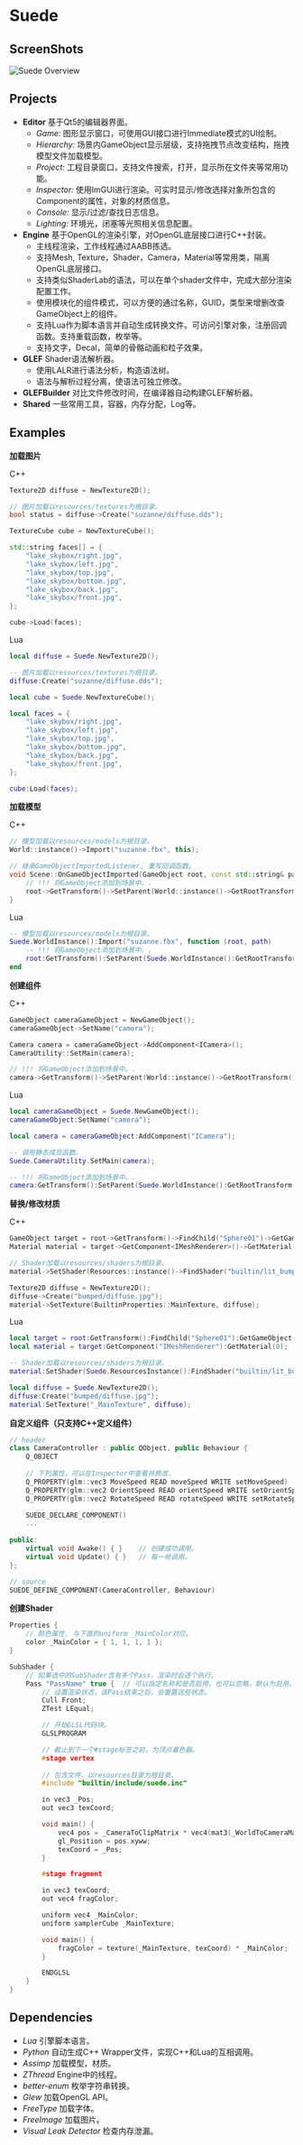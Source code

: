 # Suede
## ScreenShots
![Suede Overview][overview]
## Projects
- **Editor** 基于Qt5的编辑器界面。
  - *Game:* 图形显示窗口，可使用GUI接口进行Immediate模式的UI绘制。
  - *Hierarchy:* 场景内GameObject显示层级，支持拖拽节点改变结构，拖拽模型文件加载模型。
  - *Project:* 工程目录窗口，支持文件搜索，打开，显示所在文件夹等常用功能。
  - *Inspector:* 使用ImGUI进行渲染。可实时显示/修改选择对象所包含的Component的属性，对象的材质信息。
  - *Console:* 显示/过滤/查找日志信息。
  - *Lighting:* 环境光，闭塞等光照相关信息配置。
- **Engine** 基于OpenGL的渲染引擎，对OpenGL底层接口进行C++封装。
  - 主线程渲染，工作线程通过AABB拣选。
  - 支持Mesh, Texture，Shader，Camera，Material等常用类，隔离OpenGL底层接口。
  - 支持类似ShaderLab的语法，可以在单个shader文件中，完成大部分渲染配置工作。
  - 使用模块化的组件模式，可以方便的通过名称，GUID，类型来增删改查GameObject上的组件。
  - 支持Lua作为脚本语言并自动生成转换文件。可访问引擎对象，注册回调函数。支持重载函数，枚举等。
  - 支持文字，Decal，简单的骨骼动画和粒子效果。
- **GLEF** Shader语法解析器。
  - 使用LALR进行语法分析，构造语法树。
  - 语法与解析过程分离，使语法可独立修改。
- **GLEFBuilder** 对比文件修改时间，在编译器自动构建GLEF解析器。
- **Shared** 一些常用工具，容器，内存分配，Log等。
## Examples
**加载图片**

C++
```c++
Texture2D diffuse = NewTexture2D();

// 图片加载以resources/textures为根目录。
bool status = diffuse->Create("suzanne/diffuse.dds");

TextureCube cube = NewTextureCube();

std::string faces[] = {
	"lake_skybox/right.jpg",
	"lake_skybox/left.jpg",
	"lake_skybox/top.jpg",
	"lake_skybox/bottom.jpg",
	"lake_skybox/back.jpg",
	"lake_skybox/front.jpg",
};

cube->Load(faces);
```
Lua
```lua
local diffuse = Suede.NewTexture2D();

-- 图片加载以resources/textures为根目录。
diffuse:Create("suzanne/diffuse.dds");

local cube = Suede.NewTextureCube();

local faces = {
	"lake_skybox/right.jpg",
	"lake_skybox/left.jpg",
	"lake_skybox/top.jpg",
	"lake_skybox/bottom.jpg",
	"lake_skybox/back.jpg",
	"lake_skybox/front.jpg",
};

cube:Load(faces);
```

**加载模型**

C++
```c++
// 模型加载以resources/models为根目录。
World::instance()->Import("suzanne.fbx", this);

// 继承GameObjectImportedListener, 重写回调函数。
void Scene::OnGameObjectImported(GameObject root, const std::string& path) {
	// !!! 将GameObject添加到场景中。.
	root->GetTransform()->SetParent(World::instance()->GetRootTransform());
}
```
Lua
```lua
-- 模型加载以resources/models为根目录。
Suede.WorldInstance():Import("suzanne.fbx", function (root, path)
	-- !!! 将GameObject添加到场景中。.
	root:GetTransform():SetParent(Suede.WorldInstance():GetRootTransform());
end
```
**创建组件**

C++
```c++
GameObject cameraGameObject = NewGameObject();
cameraGameObject->SetName("camera");

Camera camera = cameraGameObject->AddComponent<ICamera>();
CameraUtility::SetMain(camera);

// !!! 将GameObject添加到场景中。.
camera->GetTransform()->SetParent(World::instance()->GetRootTransform());
```
Lua
```lua
local cameraGameObject = Suede.NewGameObject();
cameraGameObject:SetName("camera");

local camera = cameraGameObject:AddComponent("ICamera");

-- 调用静态成员函数。
Suede.CameraUtility.SetMain(camera);

-- !!! 将GameObject添加到场景中。.
camera:GetTransform():SetParent(Suede.WorldInstance():GetRootTransform());
```
**替换/修改材质**

C++
```c++
GameObject target = root->GetTransform()->FindChild("Sphere01")->GetGameObject();
Material material = target->GetComponent<IMeshRenderer>()->GetMaterial(0);

// Shader加载以resources/shaders为根目录。
material->SetShader(Resources::instance()->FindShader("builtin/lit_bumped_texture"));

Texture2D diffuse = NewTexture2D();
diffuse->Create("bumped/diffuse.jpg");
material->SetTexture(BuiltinProperties::MainTexture, diffuse);
```
Lua
```lua
local target = root:GetTransform():FindChild("Sphere01"):GetGameObject();
local material = target:GetComponent("IMeshRenderer"):GetMaterial(0);

-- Shader加载以resources/shaders为根目录。
material:SetShader(Suede.ResourcesInstance():FindShader("builtin/lit_bumped_texture"));

local diffuse = Suede.NewTexture2D();
diffuse:Create("bumped/diffuse.jpg");
material:SetTexture("_MainTexture", diffuse);
```
**自定义组件（只支持C++定义组件）**
```c++
// header
class CameraController : public QObject, public Behaviour {
	Q_OBJECT
	
	// 下列属性，可以在Inspector中查看并修改.
	Q_PROPERTY(glm::vec3 MoveSpeed READ moveSpeed WRITE setMoveSpeed)
	Q_PROPERTY(glm::vec2 OrientSpeed READ orientSpeed WRITE setOrientSpeed)
	Q_PROPERTY(glm::vec2 RotateSpeed READ rotateSpeed WRITE setRotateSpeed)

	SUEDE_DECLARE_COMPONENT()
	...
	
public:
	virtual void Awake() { }	// 创建成功调用。
	virtual void Update() { }	// 每一帧调用。
};

// source
SUEDE_DEFINE_COMPONENT(CameraController, Behaviour)
```
**创建Shader**
```c++
Properties {
	// 颜色属性, 与下面的uniform _MainColor对应。
	color _MainColor = { 1, 1, 1, 1 };
}

SubShader {
	// 如果选中的SubShader含有多个Pass，渲染时会逐个执行。
	Pass "PassName" true {	// 可以指定名称和是否启用，也可以忽略，默认为启用。
		// 设置渲染状态，该Pass结束之后，会重置这些状态。
		Cull Front;
		ZTest LEqual;

		// 开始GLSL代码块。
		GLSLPROGRAM

		// 截止到下一个#stage标签之前，为顶点着色器。
		#stage vertex
		
		// 包含文件，以resources目录为根目录。
		#include "builtin/include/suede.inc"

		in vec3 _Pos;
		out vec3 texCoord;

		void main() {
			vec4 pos = _CameraToClipMatrix * vec4(mat3(_WorldToCameraMatrix) * _Pos, 1);
			gl_Position = pos.xyww;
			texCoord = _Pos;
		}

		#stage fragment

		in vec3 texCoord;
		out vec4 fragColor;

		uniform vec4 _MainColor;
		uniform samplerCube _MainTexture;

		void main() {
			fragColor = texture(_MainTexture, texCoord) * _MainColor;
		}

		ENDGLSL
	}
}
```
## Dependencies
- *Lua* 引擎脚本语言。
- *Python* 自动生成C++ Wrapper文件，实现C++和Lua的互相调用。
- *Assimp* 加载模型，材质。
- *ZThread* Engine中的线程。
- *better-enum* 枚举字符串转换。
- *Glew* 加载OpenGL API。
- *FreeType* 加载字体。
- *FreeImage* 加载图片。
- *Visual Leak Detector* 检查内存泄漏。

[overview]: ScreenShots/overview.png
